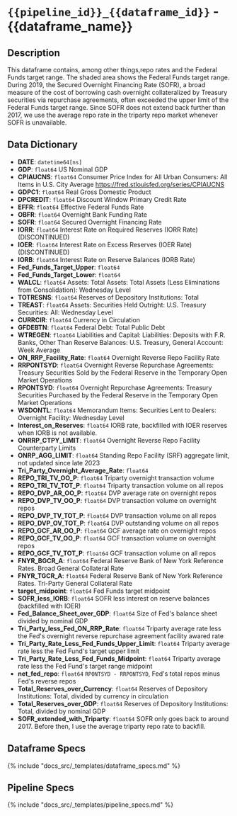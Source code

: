 # `{{pipeline_id}}_{{dataframe_id}}` - {{dataframe_name}}
## Description

This dataframe contains, among other things,repo rates and the Federal Funds target range. The shaded area shows the Federal Funds target range. During 2019, the Secured Overnight Financing Rate (SOFR), a broad measure of the cost of borrowing cash overnight collateralized by Treasury securities via repurchase agreements, often exceeded the upper limit of the Federal Funds target range. Since SOFR does not extend back further than 2017, we use the average repo rate in the triparty repo market whenever SOFR is unavailable.


## Data Dictionary

- **DATE**: `datetime64[ns]`
- **GDP**: `float64` US Nominal GDP
- **CPIAUCNS**: `float64` Consumer Price Index for All Urban Consumers: All Items in U.S. City Average https://fred.stlouisfed.org/series/CPIAUCNS
- **GDPC1**: `float64`  Real Gross Domestic Product 
- **DPCREDIT**: `float64`  Discount Window Primary Credit Rate
- **EFFR**: `float64` Effective Federal Funds Rate
- **OBFR**: `float64` Overnight Bank Funding Rate 
- **SOFR**: `float64` Secured Overnight Financing Rate
- **IORR**: `float64` Interest Rate on Required Reserves (IORR Rate) (DISCONTINUED)
- **IOER**: `float64` Interest Rate on Excess Reserves (IOER Rate) (DISCONTINUED)
- **IORB**: `float64` Interest Rate on Reserve Balances (IORB Rate)
- **Fed_Funds_Target_Upper**: `float64`
- **Fed_Funds_Target_Lower**: `float64`
- **WALCL**: `float64` Assets: Total Assets: Total Assets (Less Eliminations from Consolidation): Wednesday Level 
- **TOTRESNS**: `float64` Reserves of Depository Institutions: Total 
- **TREAST**: `float64` Assets: Securities Held Outright: U.S. Treasury Securities: All: Wednesday Level
- **CURRCIR**: `float64` Currency in Circulation
- **GFDEBTN**: `float64` Federal Debt: Total Public Debt
- **WTREGEN**: `float64` Liabilities and Capital: Liabilities: Deposits with F.R. Banks, Other Than Reserve Balances: U.S. Treasury, General Account: Week Average
- **ON_RRP_Facility_Rate**: `float64` Overnight Reverse Repo Facility Rate
- **RRPONTSYD**: `float64` Overnight Reverse Repurchase Agreements: Treasury Securities Sold by the Federal Reserve in the Temporary Open Market Operations
- **RPONTSYD**: `float64` Overnight Repurchase Agreements: Treasury Securities Purchased by the Federal Reserve in the Temporary Open Market Operations 
- **WSDONTL**: `float64` Memorandum Items: Securities Lent to Dealers: Overnight Facility: Wednesday Level
- **Interest_on_Reserves**: `float64` IORB rate, backfilled with IOER reserves when IORB is not available.
- **ONRRP_CTPY_LIMIT**: `float64` Overnight Reverse Repo Facility Counterparty Limits
- **ONRP_AGG_LIMIT**: `float64` Standing Repo Facility (SRF) aggregate limit, not updated since late 2023
- **Tri_Party_Overnight_Average_Rate**: `float64`
- **REPO_TRI_TV_OO_P**: `float64` Triparty overnight transaction volume
- **REPO_TRI_TV_TOT_P**: `float64` Triparty transaction volume on all repos
- **REPO_DVP_AR_OO_P**: `float64` DVP average rate on overnight repos
- **REPO_DVP_TV_OO_P**: `float64` DVP transaction volume on overnight repos
- **REPO_DVP_TV_TOT_P**: `float64` DVP transaction volume on all repos
- **REPO_DVP_OV_TOT_P**: `float64` DVP outstanding volume on all repos  
- **REPO_GCF_AR_OO_P**: `float64` GCF average rate on overnight repos
- **REPO_GCF_TV_OO_P**: `float64` GCF transaction volume on overnight repos
- **REPO_GCF_TV_TOT_P**: `float64` GCF transaction volume on all repos
- **FNYR_BGCR_A**: `float64` Federal Reserve Bank of New York Reference Rates. Broad General Collateral Rate
- **FNYR_TGCR_A**: `float64` Federal Reserve Bank of New York Reference Rates. Tri-Party General Collateral Rate
- **target_midpoint**: `float64` Fed Funds target midpoint
- **SOFR_less_IORB**: `float64` SOFR less interest on reserve balances (backfilled with IOER)
- **Fed_Balance_Sheet_over_GDP**: `float64` Size of Fed's balance sheet divided by nominal GDP
- **Tri_Party_less_Fed_ON_RRP_Rate**: `float64` Triparty average rate less the Fed's overnight reverse repurchase agreement facility awared rate
- **Tri_Party_Rate_Less_Fed_Funds_Upper_Limit**: `float64` Triparty average rate less the Fed Fund's target upper limit
- **Tri_Party_Rate_Less_Fed_Funds_Midpoint**: `float64` Triparty average rate less the Fed Fund's target range midpoint
- **net_fed_repo**: `float64` `RPONTSYD - RRPONTSYD`, Fed's total repos minus Fed's reverse repos
- **Total_Reserves_over_Currency**: `float64` Reserves of Depository Institutions: Total, divided by currency in circulation
- **Total_Reserves_over_GDP**: `float64` Reserves of Depository Institutions: Total, divided by nominal GDP
- **SOFR_extended_with_Triparty**: `float64` SOFR only goes back to around 2017. Before then, I use the average triparty repo rate to backfill.


## Dataframe Specs

{% include "docs_src/_templates/dataframe_specs.md" %}

## Pipeline Specs

{% include "docs_src/_templates/pipeline_specs.md" %}

